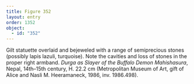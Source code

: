 ```yaml
---
title: Figure 352
layout: entry
order: 1352
object:
  - id: "352"
---
```


Gilt statuette overlaid and bejeweled with a range of semiprecious stones (possibly lapis lazuli, turquoise). Note the cavities and loss of stones in the proper right armband. *Durga as Slayer of the Buffalo Demon Mahishasura*, Nepal, 14th–15th century, H. 22.2 cm (Metropolitan Museum of Art, gift of Alice and Nasli M. Heeramaneck, 1986, inv. 1986.498).
